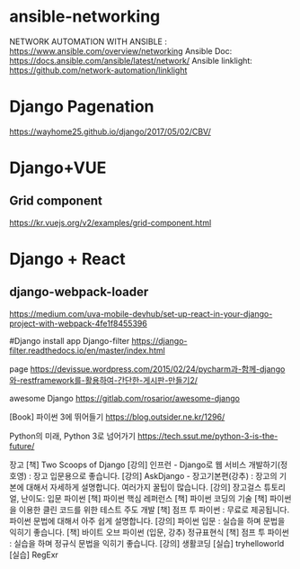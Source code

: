 # ansible-networking
NETWORK AUTOMATION WITH ANSIBLE : https://www.ansible.com/overview/networking
Ansible Doc: https://docs.ansible.com/ansible/latest/network/ 
Ansible linklight:  https://github.com/network-automation/linklight 

# Django Pagenation
https://wayhome25.github.io/django/2017/05/02/CBV/

# Django+VUE 
## Grid component 
https://kr.vuejs.org/v2/examples/grid-component.html


# Django + React 
## django-webpack-loader
https://medium.com/uva-mobile-devhub/set-up-react-in-your-django-project-with-webpack-4fe1f8455396


#Django install app
Django-filter
https://django-filter.readthedocs.io/en/master/index.html

page
https://devissue.wordpress.com/2015/02/24/pycharm과-함께-django와-restframework를-활용하여-간단한-게시판-만들기2/

awesome Django
https://gitlab.com/rosarior/awesome-django

[Book] 파이썬 3에 뛰어들기
https://blog.outsider.ne.kr/1296/ 

Python의 미래, Python 3로 넘어가기
https://tech.ssut.me/python-3-is-the-future/


장고
[책] Two Scoops of Django
[강의] 인프런 - Django로 웹 서비스 개발하기(정호영) : 장고 입문용으로 좋습니다.
[강의] AskDjango - 장고기본편(강추) : 장고의 기본에 대해서 자세하게 설명합니다. 여러가지 꿀팁이 많습니다.
[강의] 장고걸스 튜토리얼, 난이도: 입문
파이썬
[책] 파이썬 핵심 레퍼런스
[책] 파이썬 코딩의 기술
[책] 파이썬을 이용한 클린 코드를 위한 테스트 주도 개발
[책] 점프 투 파이썬 : 무료로 제공됩니다. 파이썬 문법에 대해서 아주 쉽게 설명합니다.
[강의] 파이썬 입문 : 실습을 하며 문법을 익히기 좋습니다.
[책] 바이트 오브 파이썬 (입문, 강추)
정규표현식
[책] 점프 투 파이썬 : 실습을 하며 정규식 문법을 익히기 좋습니다.
[강의] 생활코딩
[실습] tryhelloworld
[실습] RegExr

